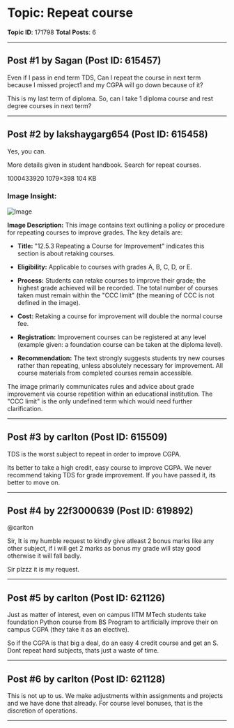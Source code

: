 # Topic: Repeat course
**Topic ID**: 171798
**Total Posts**: 6

---

## Post #1 by Sagan (Post ID: 615457)
Even if I pass in end term TDS, Can I repeat the course in next term because I missed project1 and my CGPA will go down because of it?


This is my last term of diploma. So, can I take 1 diploma course and rest degree courses in next term?

---

## Post #2 by lakshaygarg654 (Post ID: 615458)
Yes, you can.

More details given in student handbook. Search for repeat courses.


1000433920
1079×398 104 KB

### Image Insight:
![Image](https://europe1.discourse-cdn.com/flex013/uploads/iitm/optimized/3X/0/3/03024426b9416b9dc7e7ecffa58a7123dae81036_2_690x254.jpeg)

**Image Description:** This image contains text outlining a policy or procedure for repeating courses to improve grades.  The key details are:

* **Title:** "12.5.3 Repeating a Course for Improvement" indicates this section is about retaking courses.

* **Eligibility:** Applicable to courses with grades A, B, C, D, or E.

* **Process:** Students can retake courses to improve their grade; the highest grade achieved will be recorded.  The total number of courses taken must remain within the "CCC limit" (the meaning of CCC is not defined in the image).

* **Cost:** Retaking a course for improvement will double the normal course fee.

* **Registration:** Improvement courses can be registered at any level (example given: a foundation course can be taken at the diploma level).

* **Recommendation:** The text strongly suggests students try new courses rather than repeating, unless absolutely necessary for improvement.  All course materials from completed courses remain accessible.


The image primarily communicates rules and advice about grade improvement via course repetition within an educational institution.  The "CCC limit" is the only undefined term which would need further clarification.

---

## Post #3 by carlton (Post ID: 615509)
TDS is the worst subject to repeat in order to improve CGPA.


Its better to take a high credit, easy course to improve CGPA. 
We never recommend taking TDS for grade improvement.
 If you have passed it, its better to move on.

---

## Post #4 by 22f3000639 (Post ID: 619892)
@carlton

Sir, It is my humble request to kindly give atleast 2 bonus marks like any other subject, if i will get 2 marks as bonus my grade will stay good otherwise it will fall badly.


Sir plzzz it is my request.

---

## Post #5 by carlton (Post ID: 621126)
Just as matter of interest, even on campus IITM MTech students take foundation Python course from BS Program to artificially improve their on campus CGPA (they take it as an elective).


So if the CGPA is that big a deal, do an easy 4 credit course and get an S. Dont repeat hard subjects, thats just a waste of time.

---

## Post #6 by carlton (Post ID: 621128)
This is not up to us. We make adjustments within assignments and projects and we have done that already. For course level bonuses, that is the discretion of operations.

---
